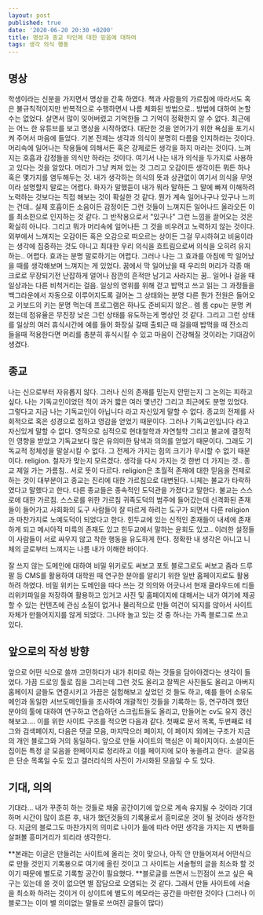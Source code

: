 ```yaml
---
layout: post
published: true
date: '2020-06-20 20:30 +0200'
title: 명상과 종교 타인에 대한 믿음에 대하여
tags: 생각 의식 행동
---
```

## 명상
학생이라는 신분을 가지면서 명상을 간혹 하였다. 책과 사람들의 가르침에 따라서도 혹은 불규칙적이지만 반복적으로 수행하면서 나름 체화된 방법으로.. 방법에 대하여 논할 수는 없었다. 살면서 많이 잊어버렸고 기억한들 그 기억이 정확한지 알 수 없다.
최근에는 어느 한 유튜브를 보고 명상을 시작하였다. 대단한 것을 얻어가기 위한 욕심을 포기시켜 주어서 마음에 들었다. 기본 전제는 생각과 의식이 분명히 다름을 인지하라는 것이다. 머리속에 일어나는 작용들에 의해서든 혹은 강제로든 생각을 하지 마라는 것이다. 느껴지는 호흡과 감정들을 의식만 하라는 것이다. 여기서 나는 내가 의식을 두가지로 사용하고 있다는 것을 알았다. 머리가 그냥 켜져 있는 것 그리고 오감이든 생각이든 뭐든 하나 혹은 몇가지를 염두해두는 것. 내가 생각하는 의식의 뜻과 상관없이 여기서 의식을 무엇이라 설명할지 말로는 어렵다. 화자가 말했듣이 내가 뭐라 말하든 그 말에 빠져 이해하려 노력하는 것보다는 직접 해보는 것이 확실한 것 같다. 뭔가 계속 일어나구나 있구나 느끼는 건데.. 실제 호흡이든 소음이든 감정이든 그런 것들이 느껴지든 일어나드 올라오든 이를 최소한으로 인지하는 것 같다. 그 반작용으로서 "있구나" 그런 느낌을 끌어오는 것은 확실히 아니다. 그리고 뭐가 머리속에 일어나든 그 것을 비우려고 노력하지 않는 것이다. 외부에서 느껴지는 오감이든 혹은 오감으로 떠오르는 상이든 그걸 무시하혀고 비움이라는 생각에 집중하는 것도 아니고 최대한 우리 의식을 흐트림으로써 의식을 오히려 유지하는.. 어렵다. 효과는 분명 말로하기는 어렵다. 그러나 나는 그 효과를 아침에 막 일어났을 때를 생각해보며 느껴지는 게 있었다. 꿈에서 막 일어났을 때 우리의 머리가 각종 매크로로 무장되기전 난잡하게 얼어나 잠깐의 흔적만 남기고 사라지는 꿈.. 일어나 걸을 때 일상과는 다른 비척거리는 걸음. 일상의 영위를 위해 걷고 밥먹고 쓰고 읽는 그 과정들을 백그라운에서 자동으로 이루어지도록 걸어논 그 상태와는 분명 다른 뭔가 전원은 들어오고 키보드의 키는 분명 먹는데 프로그램은 하나도 준비되지 않은.. 렘 롬 cpu는 분명 켜졌는데 점유율은 무진장 낮은 그런 상태를 유도하는게 명상인 것 같다. 그리고 그런 상태를 일상의 여러 휴식시간에 예를 들어 화장실 갈때 출퇴근 때 걸을때 밥먹을 때 잔소리 들을때 적용한다면 머리를 충분히 휴식시킬 수 있고 마음이 건강해질 것이라는 기대감이 생겼다.
## 종교
나는 신으로부터 자유롭지 않다. 그러나 신의 존재를 믿는지 안믿는지 그 논의는 피하고 싶다. 나는 기독교인이었던 적이 과거 짧은 여러 몇년간 그리고 최근에도 분명 있었다. 그렇다고 지금 나는 기독교인이 아닙니다 라고 자신있게 말할 수 없다. 종교의 전제를 사회적으로 혹은 성경으로 접하고 영감을 얻었기 때문이다. 그러나 기독교인입니다 라고 자신있게 말할 수 없다. 영적으로 심적으로 현대철학과 자연철학 그리고 불교에 결정적인 영향을 받았고 기독교보다 많은 유의미한 탐색과 의의를 얻었기 때문이다. 그래도 기독교적 정체성을 말살시킬 수 없다. 그 전제가 가지는 힘의 크기가 무시할 수 없기 때문이다. religion. 철자가 맞는지 모르겠다. 생각을 다시 가지는 것 한번 더 가지는 것.. 종교 제일 가는 가름침.. 서로 뜻이 다르다. religion은 초월적 존재에 대한 믿음을 전제로 하는 것이 대부분이고 종교는 진리에 대한 가르침으로 대변된다. 니체는 불교가 타락하였다고 말했다고 한다. 다른 종교들은 종속적인 도덕관을 가졌다고 말한다. 불교는 스스로에 대한 가르침. 스스로를 위한 가르침 귀족도덕의 범주에 들어갔는데 신격화된 존재들이 들어가고 사회화의 도구 사람들이 잘 따르게 하려는 도구가 되면서 다른 religion과 마찬가지로 노예도덕이 되었다고 한다. 힌두교에 있는 신적인 존재들이 내세에 존재하게 되고 메시아적 미륵의 존재도 있고 힌두교에서 말하는 윤회도 있고.. 이러한 설정들이 사람들이 서로 싸우지 않고 착한 행동을 유도하게 한다. 정확한 내 생각은 아니고 니체의 글로부터 느껴지는 나름 내가 이해한 바이다.





잘 쓰지 않는 도메인에 대하여 비밀 위키로도 써보고 포토 블로그로도 써보고 줌라 드루팔 등 CMS를 활용하여 대학원 때 연구한 분야를 알리기 위한 일반 홈페이지로도 활용하려 하였다.
비밀 위키는 도메인을 따다 쓰는 것 의의와 어긋나서 현재 클라우드에 티들리위키파일을 저장하여 활용하고 있거고 사진 및 홈페이지에 대해서는 내가 여기에 제공할 수 있는 컨텐츠에 관심 소질이 없거나 물리적으로 만들 여건이 되지를 않아서 사이트 자체가 만들어지지를 않게 되었다. 그나마 놀고 있는 것 중 하나는 가족 블로그로 쓰고 있다.
## 앞으로의 작성 방향
앞으로 어떤 식으로 쓸까 고민하다가 내가 취미로 하는 것들을 담아야겠다는 생각이 들었다. 가끔 드로잉 툴로 집을 그리는데 그런 것도 올리고 잘찍은 사진들도 올리고 아버지 홈페이지 글들도 연결시키고 가끔은 실험해보고 싶었던 것 들도 하고, 예를 들어 소유도메인과 동일한 서브도메인들을 조사하여 개괄적인 것들을 기록하는 등, 연구하려 했던 분야의 툴에 대하여 연구하고 연습하던 스크립트들도 올리고, 만들어논 cv도 유지 갱신해보고....
이를 위한 사이트 구조를 적으면 다음과 같다. 첫째로 문서 목록, 두번째로 테그와 검색페이지, 다음은 댓글 모음, 마지막으러 페이지, 이 페이지 외에는 구조가 지금의 개인 블로그와 거의 동일하다. 앞으로 만들 사이트의 핵심은 이 페이지이다. 소설이든 집이든 특정 글 모음을 한페이지로 정리하고 이를 페이지에 모아 놓을려고 한다.  글모음은 단순 목록일 수도 있고 갤러리식의 사진이 가시화된 모음일 수 도 있다.
## 기대, 의의
기대라... 내가 꾸준히 하는 것들로 채울 공간이기에 앞으로 계속 유지될 수 것이라 기대하며 시간이 많이 흐른 후, 내가 했던것들의 기록물로서 흥미로운 것이 될 것이라 생각한다. 지금의 블로그도 마찬가지의 의미로 나이가 듦에 따라 어떤 생각을 가지는 지 변화를 살펴볼 흥미거리가 되리라 생각한다.

**본래는 이글은 만들려는 사이트에 올리는 것이 맞으나, 아직 안 만들어져서 어떤식으로 만들 것인지 기록용으로 여기에 올린 것이고 그 사이트는 서술형의 글을 최소화 할 것이기 때문에 별도로 기록할 공간이 필요했다.
**블로글를 쓰면서 느낀점이 쓰고 싶은 욕구는 있는데 쓸 것이 없으면 별 잡담으로 오염되는 것 같다. 그래서 만들 사이트에 서술을 최소화 하려는 것이거 이 상이트에 별도의 메모라는 공간을 마련한 것이다 (그러나 이 블로그는 이미 별 의미없는 말들로 쓰여진 글들이 많다)
